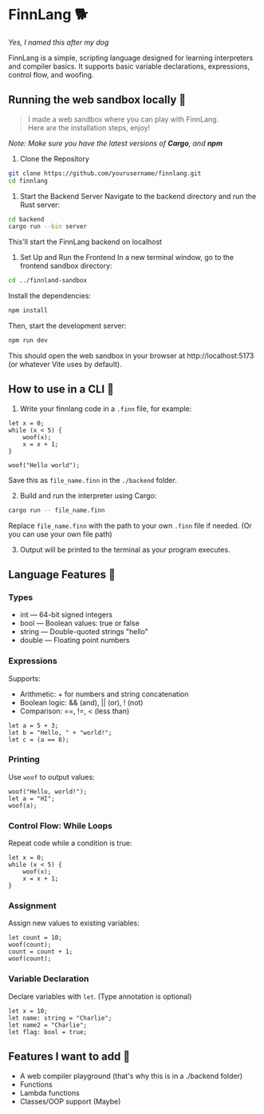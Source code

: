 # FinnLang 🐕
*Yes, I named this after my dog*<br>

FinnLang is a simple, scripting language designed for learning interpreters and compiler basics. It supports basic variable declarations, expressions, control flow, and woofing.

## Running the web sandbox locally 🐶
>I made a web sandbox where you can play with FinnLang.<br>
Here are the installation steps, enjoy!

*Note: Make sure you have the latest versions of **Cargo**, and **npm***

1. Clone the Repository
```bash
git clone https://github.com/yourusername/finnlang.git
cd finnlang
```
1. Start the Backend Server
Navigate to the backend directory and run the Rust server:
```bash
cd backend
cargo run --bin server
```
This'll start the FinnLang backend on localhost

1. Set Up and Run the Frontend
In a new terminal window, go to the frontend sandbox directory:

```bash
cd ../finnland-sandbox
```
Install the dependencies:

```bash
npm install
```
Then, start the development server:
```bash
npm run dev
```
This should open the web sandbox in your browser at http://localhost:5173 (or whatever Vite uses by default).

## How to use in a CLI 🐶
1. Write your finnlang code in a `.finn` file, for example:

```finnlang
let x = 0;
while (x < 5) {
    woof(x);
    x = x + 1;
}

woof("Hello world");
```

Save this as `file_name.finn` in the `./backend` folder.

2. Build and run the interpreter using Cargo:
```bash
cargo run -- file_name.finn
```
Replace `file_name.finn` with the path to your own `.finn` file if needed. (Or you can use your own file path)

3. Output will be printed to the terminal as your program executes.

## Language Features 🐾
### Types
- int — 64-bit signed integers
- bool — Boolean values: true or false
- string — Double-quoted strings "hello"
- double — Floating point numbers

### Expressions
Supports:
- Arithmetic: + for numbers and string concatenation
- Boolean logic: && (and), || (or), ! (not)
- Comparison: ==, !=, < (less than)

```finnlang
let a = 5 + 3;
let b = "Hello, " + "world!";
let c = (a == 8);
```

### Printing
Use `woof` to output values:

```finnlang
woof("Hello, world!");
let a = "HI";
woof(a);
```

### Control Flow: While Loops
Repeat code while a condition is true:

```finnlang
let x = 0;
while (x < 5) {
    woof(x);
    x = x + 1;
}
```

### Assignment
Assign new values to existing variables:
```finnlang
let count = 10;
woof(count);
count = count + 1;
woof(count);
```

### Variable Declaration
Declare variables with `let`. (Type annotation is optional)

```finnlang
let x = 10;
let name: string = "Charlie";
let name2 = "Charlie";
let flag: bool = true;
```

## Features I want to add 🦴
- A web compiler playground (that's why this is in a ./backend folder)
- Functions
- Lambda functions
- Classes/OOP support (Maybe)